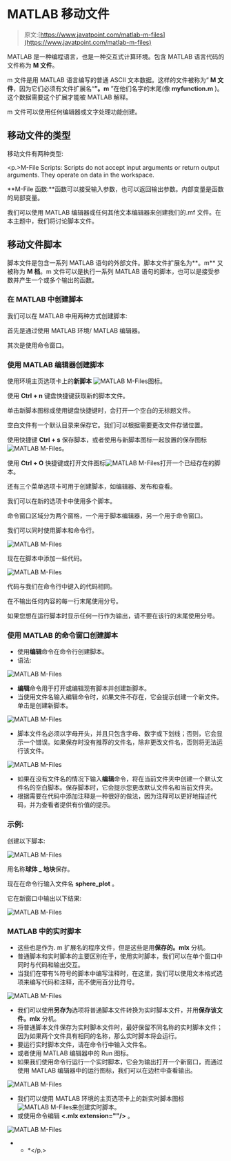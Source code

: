 # MATLAB 移动文件

> 原文:[https://www.javatpoint.com/matlab-m-files](https://www.javatpoint.com/matlab-m-files)

MATLAB 是一种编程语言，也是一种交互式计算环境。包含 MATLAB 语言代码的文件称为 **M 文件**。

m 文件是用 MATLAB 语言编写的普通 ASCII 文本数据。这样的文件被称为“ **M 文件**，因为它们必须有文件扩展名“**”。m** ”在他们名字的末尾(像 **myfunction.m** )。这个数据需要这个扩展才能被 MATLAB 解释。

m 文件可以使用任何编辑器或文字处理功能创建。

## 移动文件的类型

移动文件有两种类型:

<p.>M-File Scripts: Scripts do not accept input arguments or return output arguments. They operate on data in the workspace.

**M-File 函数:**函数可以接受输入参数，也可以返回输出参数。内部变量是函数的局部变量。

我们可以使用 MATLAB 编辑器或任何其他文本编辑器来创建我们的.mf 文件。在本主题中，我们将讨论脚本文件。

## 移动文件脚本

脚本文件是包含一系列 MATLAB 语句的外部文件。脚本文件扩展名为**。m** 又被称为 **M 档**。m 文件可以是执行一系列 MATLAB 语句的脚本，也可以是接受参数并产生一个或多个输出的函数。

### 在 MATLAB 中创建脚本

我们可以在 MATLAB 中用两种方式创建脚本:

首先是通过使用 MATLAB 环境/ MATLAB 编辑器。

其次是使用命令窗口。

### 使用 MATLAB 编辑器创建脚本

使用环境主页选项卡上的**新脚本** ![MATLAB M-Files](../Images/a8bf2fef34b630b261a6abc91e4e34ec.png)图标。

使用 **Ctrl + n** 键盘快捷键获取新的脚本文件。

单击新脚本图标或使用键盘快捷键时，会打开一个空白的无标题文件。

空白文件有一个默认目录来保存它。我们可以根据需要更改文件存储位置。

使用快捷键 **Ctrl + s** 保存脚本，或者使用与新脚本图标一起放置的保存图标![MATLAB M-Files](../Images/9d906495bf6d6474d1c2d0ab10754873.png)。

使用 **Ctrl + O** 快捷键或打开文件图标![MATLAB M-Files](../Images/72bb2ea3d2663ba59b1108bbb5e66e11.png)打开一个已经存在的脚本。

还有三个菜单选项卡可用于创建脚本，如编辑器、发布和查看。

我们可以在新的选项卡中使用多个脚本。

命令窗口区域分为两个窗格，一个用于脚本编辑器，另一个用于命令窗口。

我们可以同时使用脚本和命令行。

![MATLAB M-Files](../Images/698c4cb989f345bca5a63e4f530936e8.png)

现在在脚本中添加一些代码。

![MATLAB M-Files](../Images/87aad58bf6df962fcf9e7e5388d6e934.png)

代码与我们在命令行中键入的代码相同。

在不输出任何内容的每一行末尾使用分号。

如果您想在运行脚本时显示任何一行作为输出，请不要在该行的末尾使用分号。

### 使用 MATLAB 的命令窗口创建脚本

*   使用**编辑**命令在命令行创建脚本。
*   语法:

![MATLAB M-Files](../Images/994c417b3a3238128ca403b812c64800.png)

*   **编辑**命令用于打开或编辑现有脚本并创建新脚本。
*   当使用文件名输入编辑命令时，如果文件不存在，它会提示创建一个新文件。单击是创建新脚本。

![MATLAB M-Files](../Images/46e3dd70133732ec5251f8741de2846c.png)

*   脚本文件名必须以字母开头，并且只包含字母、数字或下划线；否则，它会显示一个错误。如果保存时没有推荐的文件名，除非更改文件名，否则将无法运行该文件。

![MATLAB M-Files](../Images/6b4535451327d5d8c966341620f5bfe0.png)

*   如果在没有文件名的情况下输入**编辑**命令，将在当前文件夹中创建一个默认文件名的空白脚本。保存脚本时，它会提示您更改默认文件名和当前文件夹。
*   根据需要在代码中添加注释是一种很好的做法，因为注释可以更好地描述代码，并为查看者提供有价值的提示。

### 示例:

创建以下脚本:

![MATLAB M-Files](../Images/91107f70d3cc11ab619f914453702768.png)

用名称**球体 _ 地块**保存。

现在在命令行输入文件名 **sphere_plot** 。

它在新窗口中输出以下结果:

![MATLAB M-Files](../Images/2de6b032594f7ab0a61e3a6982816de5.png)

### MATLAB 中的实时脚本

*   这些也是作为. m 扩展名的程序文件，但是这些是用**保存的。mlx** 分机。
*   普通脚本和实时脚本的主要区别在于，使用实时脚本，我们可以在单个窗口中同时与代码和输出交互。
*   当我们在带有%符号的脚本中编写注释时，在这里，我们可以使用文本格式选项来编写代码和注释，而不使用百分比符号。

![MATLAB M-Files](../Images/862efa921c099f10361071bc53e6deb2.png)

*   我们可以使用**另存为**选项将普通脚本文件转换为实时脚本文件，并用**保存该文件。mlx** 分机。
*   将普通脚本文件保存为实时脚本文件时，最好保留不同名称的实时脚本文件；因为如果两个文件具有相同的名称，那么实时脚本将会运行。
*   要运行实时脚本文件，请在命令行中输入文件名。
*   或者使用 MATLAB 编辑器中的 Run 图标。
*   如果我们使用命令行运行一个实时脚本，它会为输出打开一个新窗口，而通过使用 MATLAB 编辑器中的运行图标，我们可以在边栏中查看输出。

![MATLAB M-Files](../Images/6615537652ee3115449b404d4a7e9db8.png)

*   我们可以使用 MATLAB 环境的主页选项卡上的新实时脚本图标![MATLAB M-Files](../Images/541602466315aa2665da4b1eff478ad6.png)来创建实时脚本。
*   或使用命令编辑 **<filename><.mlx extension=""/></filename>** 。

![MATLAB M-Files](../Images/42293be3a859a964a668ef6fb26eda3f.png)

* * *</p.>